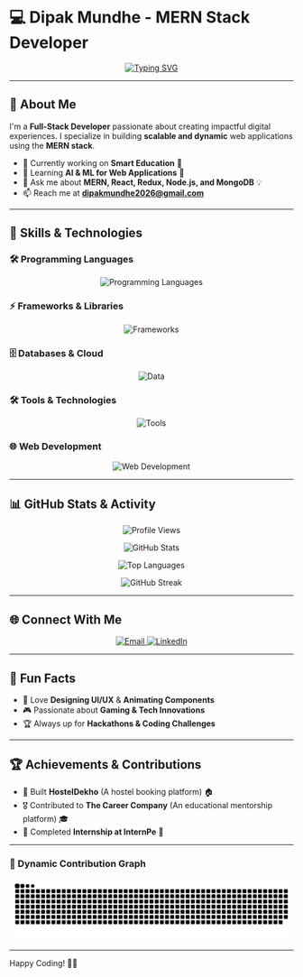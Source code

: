# 💻 Dipak Mundhe - MERN Stack Developer

<div align="center">
  <a href="https://git.io/typing-svg">
    <img src="https://readme-typing-svg.demolab.com?font=Fira+Code&weight=600&size=30&duration=2000&pause=1500&color=1ECBF0&center=true&vCenter=true&width=700&lines=Hi%2C+I'm+Dipak+Mundhe+%F0%9F%91%8B;MERN+Stack+Developer;Passionate+about+Full-Stack+Development!" alt="Typing SVG" />
  </a>
</div>

---

## 🚀 About Me

I'm a **Full-Stack Developer** passionate about creating impactful digital experiences. I specialize in building **scalable and dynamic** web applications using the **MERN stack**. 

- 🔭 Currently working on **Smart Education** 🚀
- 🌱 Learning **AI & ML for Web Applications** 🤖
- 💬 Ask me about **MERN, React, Redux, Node.js, and MongoDB** 💡
- 📫 Reach me at **dipakmundhe2026@gmail.com**

---

## 🌟 Skills & Technologies

### 🛠 Programming Languages
<p align="center">
   <img alt="Programming Languages" src="https://skillicons.dev/icons?i=java,javascript,python"/>
</p>

### ⚡ Frameworks & Libraries
<p align="center">
   <img alt="Frameworks" src="https://skillicons.dev/icons?i=react,redux,express,tailwind"/>
</p>

### 🗄️ Databases & Cloud
<p align="center">
   <img alt="Data" src="https://skillicons.dev/icons?i=mongodb,mysql,aws"/>
</p>

### 🛠 Tools & Technologies
<p align="center">
   <img alt="Tools" src="https://skillicons.dev/icons?i=vscode,git,github"/>
</p>

### 🌐 Web Development
<p align="center">
   <img alt="Web Development" src="https://skillicons.dev/icons?i=html,css,js,nodejs"/>
</p>

---

## 📊 GitHub Stats & Activity
<p align="center">
   <img src="https://komarev.com/ghpvc/?username=dsmundhe&color=1ecaf0&style=flat-square" alt="Profile Views"/>
</p>

<p align="center">
   <img src="https://github-readme-stats.vercel.app/api?username=dsmundhe&show_icons=true&include_all_commits=true&theme=radical&border_radius=12" alt="GitHub Stats"/>
</p>

<p align="center">
   <img src="https://github-readme-stats.vercel.app/api/top-langs/?username=dsmundhe&layout=compact&theme=radical&border_radius=12" alt="Top Languages"/>
</p>

<p align="center">
   <img src="https://github-readme-streak-stats.herokuapp.com?user=dsmundhe&theme=radical&border_radius=12" alt="GitHub Streak"/>
</p>

---

## 🌐 Connect With Me
<p align="center">
  <a href="mailto:dipakmundhe2026@gmail.com">
    <img alt="Email" src="https://img.shields.io/badge/Gmail-333333?style=for-the-badge&logo=gmail&logoColor=red"/>
  </a>
  <a href="https://www.linkedin.com/in/dipak-samadhan-mundhe-b2301425b/">
    <img alt="LinkedIn" src="https://img.shields.io/badge/LinkedIn-0077B5?style=for-the-badge&logo=linkedin&logoColor=white"/>
  </a>
</p>

---

## 🎯 Fun Facts
- 🎨 Love **Designing UI/UX** & **Animating Components**
- 🎮 Passionate about **Gaming & Tech Innovations**
- 🏆 Always up for **Hackathons & Coding Challenges**

---

## 🏆 Achievements & Contributions
- 🌟 Built **HostelDekho** (A hostel booking platform) 🏠
- 🎖️ Contributed to **The Career Company** (An educational mentorship platform) 🎓
- 🏅 Completed **Internship at InternPe** 🚀

---

### 🐍 Dynamic Contribution Graph
<p align="center">
  <img src="https://raw.githubusercontent.com/asemlab/asemlab/output/snake.svg"/>
</p>

---

Happy Coding! 🚀😊

